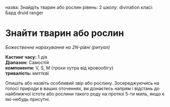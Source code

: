 назва: Знайдіть тварин або рослин рівень: 2 школу: divination класі: Бард druid ranger

# Знайти тварин або рослин
_Божественне нарахування на 2N-рівні (ритуал)_

**Кастинг часу:** 1 дія    
**Діапазон:** Самостій    
**компоненти:** V, S, М (трохи хутра від кровообігу)    
**тривалість:** миттєві

Опишіть або назвіть особливий звір або рослину. Зосереджуючись на голосі природи в ваших оточеннях, ви дізнаєтесь напрям і відстань до найближчої істоти або рослини такого роду на протязі 5-ти миль, якщо є які-небудь присутні. 
